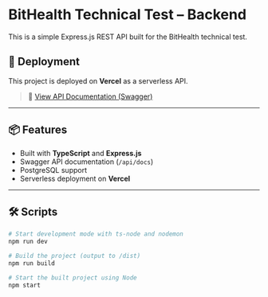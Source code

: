 # BitHealth Technical Test – Backend

This is a simple Express.js REST API built for the BitHealth technical test.

## 🚀 Deployment

This project is deployed on **Vercel** as a serverless API.

> 🔗 [View API Documentation (Swagger)](https://bithealth-techincal-test-be.vercel.app/api/docs/)

---

## 📦 Features

- Built with **TypeScript** and **Express.js**
- Swagger API documentation (`/api/docs`)
- PostgreSQL support
- Serverless deployment on **Vercel**

---

## 🛠️ Scripts

```bash
# Start development mode with ts-node and nodemon
npm run dev

# Build the project (output to /dist)
npm run build

# Start the built project using Node
npm start
```
